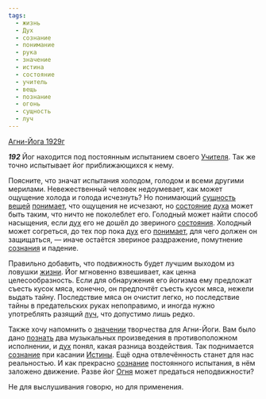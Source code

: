 ```yaml
---
tags:
  - жизнь
  - Дух
  - сознание
  - понимание
  - рука
  - значение
  - истина
  - состояние
  - учитель
  - вещь
  - познание
  - огонь
  - сущность
  - луч
---
```


[Агни-Йога 1929г](/agni/1929)

___192___
Йог находится под постоянным испытанием своего [Учителя](/tag/#учитель). Так же точно испытывает йог приближающихся к нему.   

Поясните, что значат испытания холодом, голодом и всеми другими мерилами. Невежественный человек недоумевает, как может ощущение холода и голода исчезнуть? Но понимающий [сущность](/tag/#сущность) [вещей](/tag/#вещь) [понимает](/tag/#понимание), что ощущения не исчезают, но [состояние](/tag/#состояние) [духа](/tag/#Дух) может быть таким, что ничто не поколеблет его. Голодный может найти способ насыщения, если [дух](/tag/#Дух) его не дошёл до звериного [состояния](/tag/#состояние). Холодный может согреться, до тех пор пока [дух](/tag/#Дух) его [понимает](/tag/#понимание), для чего должен он защищаться, — иначе остаётся звериное раздражение, помутнение [сознания](/tag/#[сознание](/tag/#сознание)) и падение.   

Правильно добавить, что подвижность будет лучшим выходом из ловушки [жизни](/tag/#жизнь). Йог мгновенно взвешивает, как ценна целесообразность. Если для обнаружения его йогизма ему предложат съесть кусок мяса, конечно, он предпочтёт съесть кусок мяса, нежели выдать тайну. Последствие мяса он очистит легко, но последствие тайны в предательских руках непоправимо, и иногда нужно употреблять разящий [луч](/tag/#луч), что допустимо лишь редко.   

Также хочу напомнить о [значении](/tag/#значение) творчества для Агни-Йоги. Вам было дано [познать](/tag/#познание) два музыкальных произведения в противоположном исполнении, и [дух](/tag/#Дух) понял, какая разница воздействия. Так поднимается [сознание](/tag/#сознание) при касании [Истины](/tag/#истина). Ещё одна отвлечённость станет для нас реальностью. И как прекрасно [сознание](/tag/#сознание) постоянного испытания, в нём заложено движение. Разве йог [Огня](/tag/#огонь) может предаться неподвижности?   

Не для выслушивания говорю, но для применения.